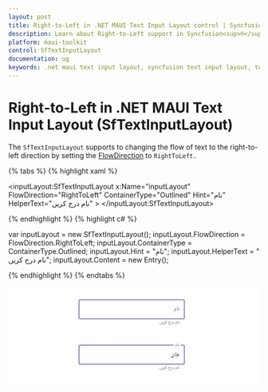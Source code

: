 ```yaml
---
layout: post
title: Right-to-Left in .NET MAUI Text Input Layout control | Syncfusion<sup>®</sup>
description: Learn about Right-to-Left support in Syncfusion<sup>®</sup> .NET MAUI Text Input Layout (SfTextInputLayout) control and more.
platform: maui-toolkit
control: SfTextInputLayout
documentation: ug
keywords: .net maui text input layout, syncfusion text input layout, text input layout maui.
---
```


# Right-to-Left in .NET MAUI Text Input Layout (SfTextInputLayout)

The `SfTextInputLayout` supports to changing the flow of text to the right-to-left direction by setting the [FlowDirection](https://learn.microsoft.com/en-us/dotnet/api/microsoft.maui.controls.device.flowdirection?view=net-maui-8.0) to `RightToLeft.`

{% tabs %}
{% highlight xaml %}

<inputLayout:SfTextInputLayout x:Name="inputLayout" 
                                FlowDirection="RightToLeft"
                                ContainerType="Outlined"
                                Hint="نام"
                                HelperText="نام درج کریں" >
        <Entry />
</inputLayout:SfTextInputLayout>

{% endhighlight %}
{% highlight c# %}

var inputLayout = new SfTextInputLayout();
inputLayout.FlowDirection = FlowDirection.RightToLeft;
inputLayout.ContainerType = ContainerType.Outlined;
inputLayout.Hint = "نام";
inputLayout.HelperText = " نام درج کریں";
inputLayout.Content = new Entry(); 

{% endhighlight %}
{% endtabs %}

![.NET MAUI TextInputLayout with right to left direction.](images/RightToLeft/RTL.png)

